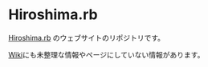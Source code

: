 # Hiroshima.rb

[Hiroshima.rb](http://hiroshimarb.github.com) のウェブサイトのリポジトリです。

[Wiki](https://github.com/hiroshimarb/hiroshimarb.github.com/wiki)にも未整理な情報やページにしていない情報があります。
